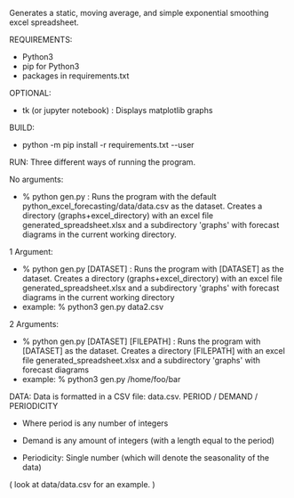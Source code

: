 Generates a static, moving average, and simple exponential smoothing excel spreadsheet.

REQUIREMENTS:
-  Python3
-  pip for Python3
-  packages in requirements.txt

OPTIONAL:
-  tk (or jupyter notebook) : Displays matplotlib graphs 

BUILD:
-  python -m pip install -r requirements.txt --user

RUN:
Three different ways of running the program.

No arguments:
- % python gen.py : Runs the program with the default python_excel_forecasting/data/data.csv  as the dataset. Creates a directory (graphs+excel_directory) with an excel file generated_spreadsheet.xlsx and a subdirectory 'graphs' with forecast diagrams in the current working directory.

1 Argument:
- %  python gen.py [DATASET] : Runs the program with [DATASET]  as the dataset. Creates a directory (graphs+excel_directory) with an excel file generated_spreadsheet.xlsx and a subdirectory 'graphs' with forecast diagrams in the current working directory
- example: % python3 gen.py data2.csv

2 Arguments:

- %  python gen.py [DATASET] [FILEPATH] : Runs the program with [DATASET]  as the dataset. Creates a directory [FILEPATH] with an excel file generated_spreadsheet.xlsx and a subdirectory 'graphs' with forecast diagrams
- example: % python3  gen.py /home/foo/bar  

DATA:
Data is formatted in a CSV file: data.csv.
PERIOD / DEMAND / PERIODICITY

- Where period is any number of integers

- Demand is any amount of integers (with a length equal to the period)

- Periodicity: Single number (which will denote the seasonality of the data)

( look at data/data.csv for an example. )
